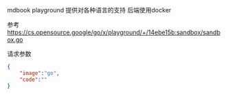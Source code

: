mdbook playground 提供对各种语言的支持 后端使用docker

参考 https://cs.opensource.google/go/x/playground/+/14ebe15b:sandbox/sandbox.go

请求参数
```json
{
    "image":"go",
    "code":""
}
```